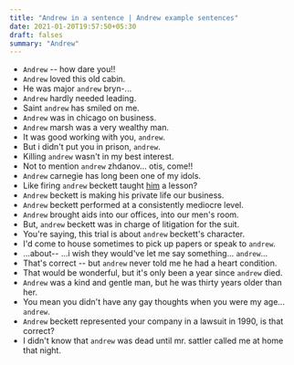 ```yaml
---
title: "Andrew in a sentence | Andrew example sentences"
date: 2021-01-20T19:57:50+05:30
draft: falses
summary: "Andrew"
---
```

- `Andrew` -- how dare you!!
- `Andrew` loved this old cabin.
- He was major `andrew` bryn-...
- `Andrew` hardly needed leading.
- Saint `andrew` has smiled on me.
- `Andrew` was in chicago on business.
- `Andrew` marsh was a very wealthy man.
- It was good working with you, `andrew`.
- But i didn't put you in prison, `andrew`.
- Killing `andrew` wasn't in my best interest.
- Not to mention `andrew` zhdanov... otis, come!!
- `Andrew` carnegie has long been one of my idols.
- Like firing `andrew` beckett taught <u>him</u> a lesson?
- `Andrew` beckett is making his private life our business.
- `Andrew` beckett performed at a consistently mediocre level.
- `Andrew` brought aids into our offices, into our men's room.
- But, `andrew` beckett was in charge of litigation for the suit.
- You're saying, this trial is about `andrew` beckett's character.
- I'd come to house sometimes to pick up papers or speak to `andrew`.
- ...about-- ...i wish they would've let me say something... `andrew`...
- That's correct -- but `andrew` never told me he had a heart condition.
- That would be wonderful, but it's only been a year since `andrew` died.
- `Andrew` was a kind and gentle man, but he was thirty years older than her.
- You mean you didn't have any gay thoughts when you were my age... `andrew`.
- `Andrew` beckett represented your company in a lawsuit in 1990, is that correct?
- I didn't know that `andrew` was dead until mr. sattler called me at home that night.
                 
